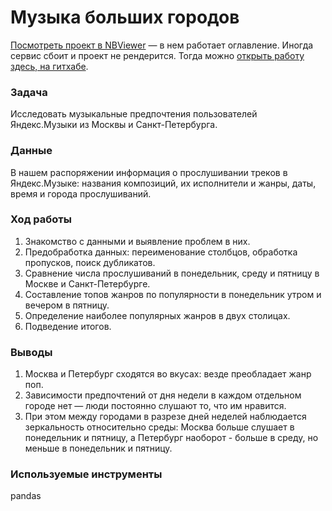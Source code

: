 # Музыка больших городов

[Посмотреть проект в NBViewer](https://nbviewer.org/github/alexander-saushev/data_analysis_projects/blob/main/01_music_preferences/music_preferences.ipynb) — в нем работает оглавление. Иногда сервис сбоит и проект не рендерится. Тогда можно [открыть работу здесь, на гитхабе](https://github.com/alexander-saushev/data_analysis_projects/blob/main/01_music_preferences/music_preferences.ipynb).

### Задача

Исследовать музыкальные предпочтения пользователей Яндекс.Музыки из Москвы и Санкт-Петербурга.

### Данные

В нашем распоряжении информация о прослушивании треков в Яндекс.Музыке: названия композиций, их исполнители и жанры, даты, время и города прослушиваний.

### Ход работы

1. Знакомство с данными и выявление проблем в них.
2. Предобработка данных: переименование столбцов, обработка пропусков, поиск дубликатов.
3. Сравнение числа прослушиваний в понедельник, среду и пятницу в Москве и Санкт-Петербурге.
4. Составление топов жанров по популярности в понедельник утром и вечером в пятницу.
5. Определение наиболее популярных жанров в двух столицах.
6. Подведение итогов.

### Выводы

1. Москва и Петербург сходятся во вкусах: везде преобладает жанр поп.
2. Зависимости предпочтений от дня недели в каждом отдельном городе нет — люди постоянно слушают то, что им нравится.
3. При этом между городами в разрезе дней неделей наблюдается зеркальность относительно среды: Москва больше слушает в понедельник и пятницу, а Петербург наоборот - больше в среду, но меньше в понедельник и пятницу.

### Используемые инструменты

pandas